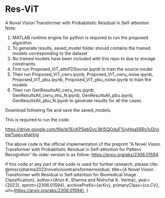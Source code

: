 # Res-ViT
A Novel Vision Transformer with Probabilistic Residual in Self-attention
Note: 
1. MATLAB runtime engine for python is required to run the proposed algorithm
2. To generate results, saved_model folder should contains the trained models corresponding to the dataset
3. No trained models have been included with this repo to due to storage constraints. 
4. First run Proposed_ViT_attnFDSourse.ipynb to train the source model
5. Then run Proposed_ViT_cwru.ipynb, Proposed_ViT_cwru_noise.ipynb, Proposed_ViT_pbu.ipynb, Proposed_ViT_pbu_noise.ipynb to train the models
6. Then run GenResultsAll_cwru_ims.ipynb, GenResultsAll_cwru_ims_N.ipynb, GenResultsAll_pbu.ipynb, GenResultsAll_pbu_N.ipynb to generate results for all the cases.

Download following file and save the saved_models.

This is required to run the code.

https://drive.google.com/file/d/1EcKPSebDvc3KlSQOduF1UyHpa56Rv1cD/view?usp=sharing

The above code is the official implementation of the preprint "A Novel Vision Transformer with Probabilistic Residual in Self-attention for Pattern Recognition"
Its older version is as follow:
https://arxiv.org/abs/2306.01594

If this code or any part of the code is used for further research, please cite:
@misc{sharma2023novelvisiontransformerresidual,
      title={A Novel Vision Transformer with Residual in Self-attention for Biomedical Image Classification}, 
      author={Arun K. Sharma and Nishchal K. Verma},
      year={2023},
      eprint={2306.01594},
      archivePrefix={arXiv},
      primaryClass={cs.CV},
      url={https://arxiv.org/abs/2306.01594}, 
}
